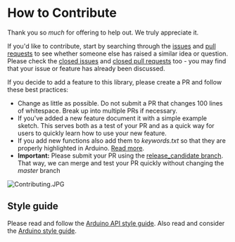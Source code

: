 # How to Contribute

Thank you so *much* for offering to help out. We truly appreciate it.

If you'd like to contribute, start by searching through the [issues](https://github.com/sparkfun/SparkFun_Weather_Meter_Kit_Arduino_Library/issues) and [pull requests](https://github.com/sparkfun/SparkFun_Weather_Meter_Kit_Arduino_Library/pulls) to see whether someone else has raised a similar idea or question.
Please check the [closed issues](https://github.com/sparkfun/SparkFun_Weather_Meter_Kit_Arduino_Library/issues?q=is%3Aissue+is%3Aclosed)
and [closed pull requests](https://github.com/sparkfun/SparkFun_Weather_Meter_Kit_Arduino_Library/pulls?q=is%3Apr+is%3Aclosed) too - you may find that your issue or feature has already been discussed.

If you decide to add a feature to this library, please create a PR and follow these best practices:

* Change as little as possible. Do not submit a PR that changes 100 lines of whitespace. Break up into multiple PRs if necessary.
* If you've added a new feature document it with a simple example sketch. This serves both as a test of your PR and as a quick way for users to quickly learn how to use your new feature.
* If you add new functions also add them to _keywords.txt_ so that they are properly highlighted in Arduino. [Read more](https://www.arduino.cc/en/Hacking/libraryTutorial).
* **Important:** Please submit your PR using the [release_candidate branch](https://github.com/sparkfun/SparkFun_Weather_Meter_Kit_Arduino_Library/tree/release_candidate). That way, we can merge and test your PR quickly without changing the _master_ branch

![Contributing.JPG](https://github.com/sparkfun/SparkFun_ICM-20948_ArduinoLibrary/blob/main/img/Contributing.JPG)

## Style guide

Please read and follow the [Arduino API style guide](https://www.arduino.cc/en/Reference/APIStyleGuide). Also read and consider the [Arduino style guide](https://www.arduino.cc/en/Reference/StyleGuide).
